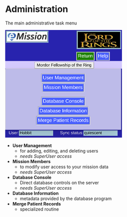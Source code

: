 # Administration

The main administrative task menu

![](images/Administration.png)

* **User Management**
  * for adding, editing, and deleting users
  * *needs SuperUser access*
* **Mission Members** 
   * to modify user access to your mission data
  * *needs SuperUser access*
* **Database Console** 
  * Direct database controls on the server
  * *needs SuperUser access*
* **Database Information** 
  * metadata provided by the database program
* **Merge Patient Records** 
   * specialized routine
 
